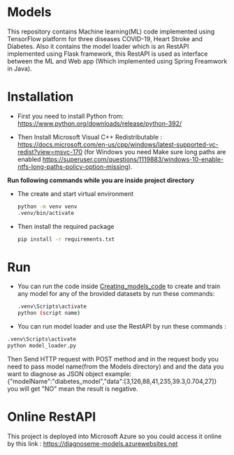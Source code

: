 # Models
This repository contains Machine learning(ML) code implemented using TensorFlow platform for three diseases COVID-19, Heart Stroke and Diabetes.
Also it contains the model loader which is an RestAPI implemented using Flask framework, this RestAPI is used as interface between the ML and Web app
(Which implemented using Spring Freamwork in Java).

# Installation 
 - First you need to install Python from: https://www.python.org/downloads/release/python-392/ 
   
 - Then Install Microsoft Visual C++ Redistributable : https://docs.microsoft.com/en-us/cpp/windows/latest-supported-vc-redist?view=msvc-170 
   (for Windows you need Make sure long paths are enabled https://superuser.com/questions/1119883/windows-10-enable-ntfs-long-paths-policy-option-missing).
    
  **Run following commands while you are inside project directory** 
 - The create and start virtual environment 
    ```bash 
    python -m venv venv
    .venv/bin/activate
    ```
 - Then install the required package
    ```bash
    pip install -r requirements.txt
    ```
    
 # Run 
 - You can run the code inside [Creating_models_code](https://github.com/ahmaddrabkah/Models/tree/master/Creating_models_code) to create and train any model 
   for any of the brovided datasets by run these commands:
   ```bash
   .venv\Scripts\activate
   python (script name)
   ```
  - You can run model loader and use the RestAPI by run these commands :
   ```bash
   .venv\Scripts\activate
   python model_loader.py
   ```
   Then Send HTTP request with POST method and in the request body you need to pass model name(from the Models directory) and and the data you want to diagnose 
   as JSON object 
   example: {"modelName":"diabetes_model","data":[3,126,88,41,235,39.3,0.704,27]} you will get "NO" mean the result is negative.
   
# Online RestAPI 
This project is deployed into Microsoft Azure so you could access it online by this link : https://diagnoseme-models.azurewebsites.net 
   

